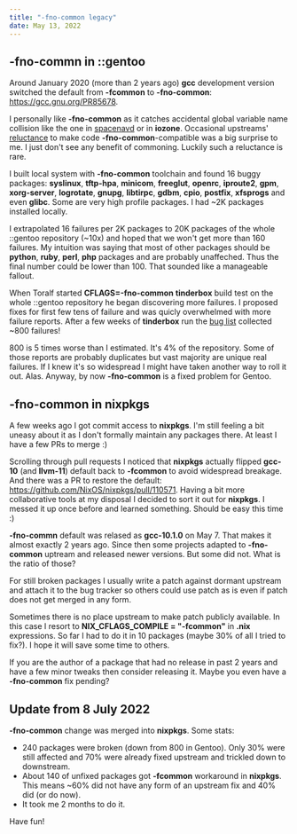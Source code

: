 ```yaml
---
title: "-fno-common legacy"
date: May 13, 2022
---
```


## -fno-commn in ::gentoo

Around January 2020 (more than 2 years ago) **gcc** development version
switched the default from **-fcommon** to **-fno-common**: <https://gcc.gnu.org/PR85678>.

I personally like **-fno-common** as it catches accidental
global variable name collision like the one in
[spacenavd](https://github.com/FreeSpacenav/spacenavd/commit/7c271fa265613bd7d47601daaeb0e08e7c5b5a75)
or in **iozone**. Occasional upstreams'
[reluctance](https://github.com/FreeSpacenav/spacenavd/issues/17)
to make code **-fno-common**-compatible was a big surprise to me. I just
don't see any benefit of commoning. Luckily such a reluctance is rare.

I built local system with **-fno-common** toolchain and found 16 buggy
packages: **syslinux**, **tftp-hpa**, **minicom**, **freeglut**, **openrc**,
**iproute2**, **gpm**, **xorg-server**, **logrotate**, **gnupg**, **libtirpc**,
**gdbm**, **cpio**, **postfix**, **xfsprogs** and even **glibc**. Some are
very high profile packages. I had ~2K packages installed locally.

I extrapolated 16 failures per 2K packages to 20K packages
of the whole ::gentoo repository (~10x) and hoped that we won't get
more than 160 failures. My intuition was saying that most of other
packages should be **python**, **ruby**, **perl**, **php** packages
and are probably unaffeched. Thus the final number could be lower
than 100. That sounded like a manageable fallout.

When Toralf started **CFLAGS=-fno-common** **tinderbox** build test
on the whole ::gentoo repository he began discovering more failures.
I proposed fixes for first few tens of failure and was quicly overwhelmed
with more failure reports. After a few weeks of **tinderbox** run
the [bug list](https://bugs.gentoo.org/705764) collected ~800 failures!

800 is 5 times worse than I estimated. It's 4% of the repository. Some of those
reports are probably duplicates but vast majority are unique real failures.
If I knew it's so widespread I might have taken another way to roll it out.
Alas. Anyway, by now **-fno-common** is a fixed problem for Gentoo.

## -fno-common in nixpkgs

A few weeks ago I got commit access to **nixpkgs**. I'm still feeling a
bit uneasy about it as I don't formally maintain any packages there. At
least I have a few PRs to merge :)

Scrolling through pull requests I noticed that **nixpkgs** actually flipped
**gcc-10** (and **llvm-11**) default back to **-fcommon** to avoid widespread
breakage. And there was a PR to restore the default:
<https://github.com/NixOS/nixpkgs/pull/110571>. Having a bit more
collaborative tools at my disposal I decided to sort it out for **nixpkgs**.
I messed it up once before and learned something. Should be easy this time :)

**-fno-commn** default was relased as **gcc-10.1.0** on May 7. That
makes it almost exactly 2 years ago. Since then some projects adapted to
**-fno-common** uptream and released newer versions. But some did not.
What is the ratio of those?

For still broken packages I usually write a patch against dormant
upstream and attach it to the bug tracker so others could use patch
as is even if patch does not get merged in any form.

Sometimes there is no place upstream to make patch publicly available.
In this case I resort to **NIX_CFLAGS_COMPILE = "-fcommon"** in **.nix**
expressions. So far I had to do it in 10 packages (maybe 30% of all
I tried to fix?). I hope it will save some time to others.

If you are the author of a package that had no release in past 2 years
and have a few minor tweaks then consider releasing it. Maybe you even
have a **-fno-common** fix pending?

## Update from 8 July 2022

**-fno-common** change was merged into **nixpkgs**. Some stats:

- 240 packages were broken (down from 800 in Gentoo). Only 30% were
  still affected and 70% were already fixed upstream and trickled down
  to downstream.
- About 140 of unfixed packages got **-fcommon** workaround in **nixpkgs**.
  This means ~60% did not have any form of an upstream fix and 40% did
  (or do now).
- It took me 2 months to do it.

Have fun!
